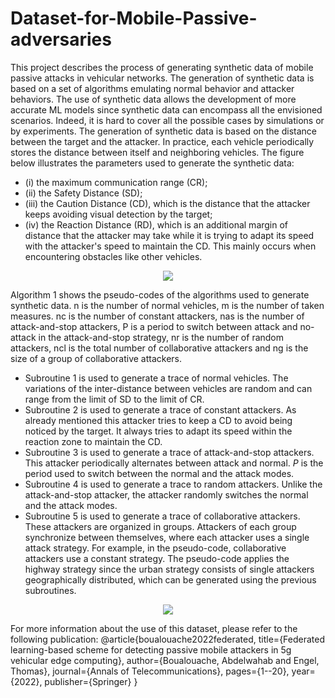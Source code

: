 # Dataset-for-Mobile-Passive-adversaries

This project describes the process of generating synthetic data of mobile passive attacks in vehicular networks.
The generation of synthetic data is based on a set of algorithms emulating normal behavior and attacker behaviors.
The use of synthetic data allows the development of more accurate ML models since synthetic data can encompass all the envisioned scenarios. 
Indeed,  it is hard to cover all the possible cases by simulations or by experiments. 
The generation of synthetic data is based on the distance between the target and the attacker. 
In practice, each vehicle periodically stores the distance between itself and neighboring vehicles. 
The figure below illustrates the parameters used to generate the synthetic data: 
- (i) the maximum communication range (CR); 
- (ii) the Safety Distance (SD); 
- (iii) the Caution Distance (CD), which is the distance that the attacker keeps avoiding visual detection by the target; 
- (iv) the Reaction Distance (RD), which is an additional margin of distance that the attacker may take while it is trying to adapt its speed with the attacker's speed to maintain the CD. 
This mainly occurs when encountering obstacles like other vehicles.

<p align="center">
  <img src="https://user-images.githubusercontent.com/6827382/233789278-8d6b4c2f-ffed-48e8-8994-938b79736d10.png"/>
</p>

Algorithm 1 shows the pseudo-codes of the algorithms used to generate synthetic data. n is the number of normal
vehicles, m is the number of taken measures. nc is the number of constant attackers, nas is the number of attack-and-stop attackers, P is a period to switch between attack and no-attack
in the attack-and-stop strategy, nr is the number of random attackers, ncl is the total number of collaborative attackers and ng is the size of a group of collaborative attackers.
- Subroutine 1 is used to generate a trace of normal vehicles. The variations of the inter-distance between vehicles are random and can range from the limit of SD to the limit of CR.
- Subroutine 2 is used to generate a trace of constant attackers. As already mentioned this attacker tries to keep a CD to avoid being noticed by the target.  It always tries to adapt its speed within the reaction zone to maintain the CD.
- Subroutine 3 is used to generate a trace of attack-and-stop attackers. This attacker periodically alternates between attack and normal. $P$ is the period used to switch between the normal and the attack modes.
- Subroutine 4 is used to generate a trace to random attackers. Unlike the attack-and-stop attacker, the attacker randomly switches the normal and the attack modes.
- Subroutine 5 is used to generate a trace of collaborative attackers.  These attackers are organized in groups. Attackers of each group synchronize between themselves, where each attacker uses a single attack strategy. For example, in the pseudo-code, collaborative attackers use a constant strategy. The pseudo-code applies the highway strategy since the urban strategy consists of single attackers geographically distributed, which can be generated using the previous subroutines. 


<p align="center">
  <img src="https://user-images.githubusercontent.com/6827382/233834242-d0b06b8b-fc2e-4033-9d79-11d92b325028.png"/>
</p>

For more information about the use of this dataset, please refer to the following publication:
@article{boualouache2022federated,
  title={Federated learning-based scheme for detecting passive mobile attackers in 5g vehicular edge computing},
  author={Boualouache, Abdelwahab and Engel, Thomas},
  journal={Annals of Telecommunications},
  pages={1--20},
  year={2022},
  publisher={Springer}
}
